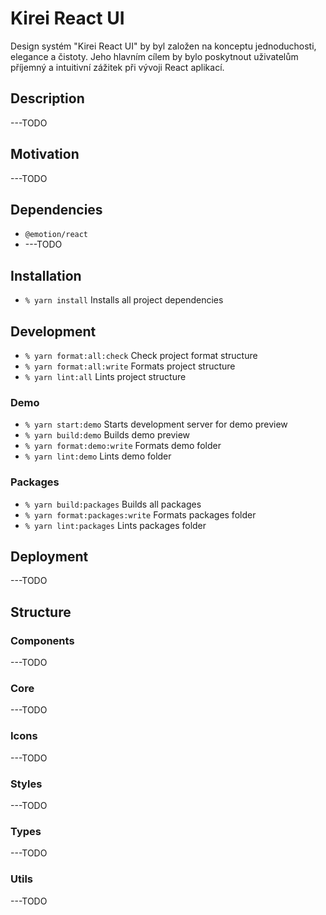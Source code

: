 # Kirei React UI

Design systém "Kirei React UI" by byl založen na konceptu jednoduchosti, elegance a čistoty.
Jeho hlavním cílem by bylo poskytnout uživatelům příjemný a intuitivní zážitek při vývoji React aplikací.

## Description

---TODO

## Motivation

---TODO

## Dependencies

- `@emotion/react`
- ---TODO

## Installation

- `% yarn install` Installs all project dependencies

## Development

- `% yarn format:all:check` Check project format structure
- `% yarn format:all:write` Formats project structure
- `% yarn lint:all` Lints project structure

### Demo

- `% yarn start:demo` Starts development server for demo preview
- `% yarn build:demo` Builds demo preview
- `% yarn format:demo:write` Formats demo folder
- `% yarn lint:demo` Lints demo folder

### Packages

- `% yarn build:packages` Builds all packages
- `% yarn format:packages:write` Formats packages folder
- `% yarn lint:packages` Lints packages folder

## Deployment

---TODO

## Structure

### Components

---TODO

### Core

---TODO

### Icons

---TODO

### Styles

---TODO

### Types

---TODO

### Utils

---TODO
